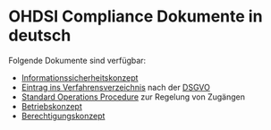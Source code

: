 # OHDSI Compliance Dokumente in deutsch
Folgende Dokumente sind verfügbar:
- [Informationssicherheitskonzept](./information-security-concept/document.md)
- [Eintrag ins Verfahrensverzeichnis](./data-protection-concept/document.md) nach der [DSGVO](https://eur-lex.europa.eu/legal-content/DE/TXT/?uri=celex%3A32016R0679)
- [Standard Operations Procedure](./access-control-concept/document.md) zur Regelung von Zugängen
- [Betriebskonzept](./operational-concept/document.md)
- [Berechtigungskonzept](./access-management-concept/document.md)
